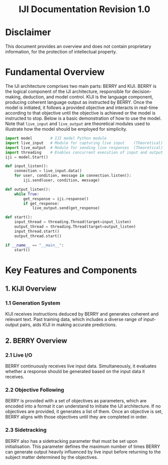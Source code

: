 <h1 align="center">IJI Documentation Revision 1.0</h1>

# Disclaimer
This document provides an overview and does not contain proprietary information, for the protection of intellectual property.

# Fundamental Overview
The IJI architecture comprises two main parts: BERRY and KIJI. BERRY is the logical component of the IJI architecture, responsible for decision-making, deduction, and model control. KIJI is the language component, producing coherent language output as instructed by BERRY. Once the model is initiated, it follows a provided objective and interacts in real-time according to that objective until the objective is achieved or the model is instructed to stop. Below is a basic demonstration of how to use the model. Note that `live_input` and `live_output` are theoretical modules used to illustrate how the model should be employed for simplicity.

```python
import model        # IJI model Python module
import live_input   # Module for capturing live input    (Theoretical)
import live_output  # Module for sending live responses  (Theoretical)
import threading    # Enables concurrent execution of input and output processes
iji = model.Start()

def input_listen():
    connection = live_input.data()
    for user, condition, message in connection.listen():
        iji.send(user, condition, message)

def output_listen():
    while True:
        get_response = iji.response()
        if get_response:
            live_output.send(get_response)

def start():
    input_thread = threading.Thread(target=input_listen)
    output_thread = threading.Thread(target=output_listen)
    input_thread.start()
    output_thread.start()

if __name__ == "__main__":
    start()
```
# Key Features and Components
## 1. KIJI Overview
### 1.1 Generation System
KIJI receives instructions deduced by BERRY and generates coherent and relevant text. Past training data, which includes a diverse range of input-output pairs, aids KIJI in making accurate predictions.
## 2. BERRY Overview
### 2.1 Live I/O
BERRY continuously receives live input data. Simultaneously, it evaluates whether a response should be generated based on the input data it receives.
### 2.2 Objective Following
BERRY is provided with a set of objectives as parameters, which are encoded into a format it can understand to initiate the IJI architecture. If no objectives are provided, it generates a list of them. Once an objective is set, BERRY aligns with those objectives until they are completed in order.
### 2.3 Sidetracking
BERRY also has a sidetracking parameter that must be set upon initialisation. This parameter defines the maximum number of times BERRY can generate output heavily influenced by live input before returning to the subject matter determined by the objectives.
